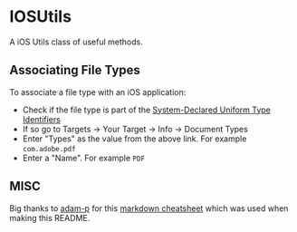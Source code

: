 # IOSUtils
A iOS Utils class of useful methods. 

## Associating File Types
To associate a file type with an iOS application:

* Check if the file type is part of the [System-Declared Uniform Type Identifiers](https://developer.apple.com/library/mac/documentation/Miscellaneous/Reference/UTIRef/Articles/System-DeclaredUniformTypeIdentifiers.html)
* If so go to Targets -> Your Target -> Info -> Document Types
* Enter "Types" as the value from the above link. For example `com.adobe.pdf`
* Enter a "Name". For example `PDF`


## MISC 
Big thanks to [adam-p](https://github.com/adam-p) for this [markdown cheatsheet](https://github.com/adam-p/markdown-here/wiki/Markdown-Cheatsheet) which was used when making this README.
